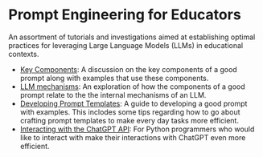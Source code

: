 # Prompt Engineering for Educators
An assortment of tutorials and investigations aimed at establishing optimal practices for leveraging Large Language Models (LLMs) in educational contexts.

- [Key Components](./key_components.ipynb): A discussion on the key components of a good prompt along with examples that use these components.
- [LLM mechanisms](./LLM_mechanisms.ipynb): An exploration of how the components of a good prompt relate to the the internal mechanisms of an LLM.
- [Developing Prompt Templates](./developing_prompt_templates.ipynb): A guide to developing a good prompt with examples. This inclodes some tips regarding how to go about crafting prompt templates to make every day tasks more efficient.
- [Interacting with the ChatGPT API](./ChatGPT_API.ipynb): For Python programmers who would like to interact with make their interactions with ChatGPT even more efficient. 
